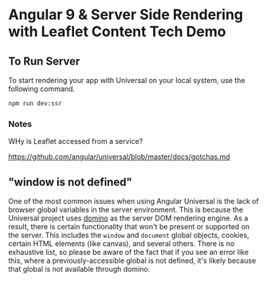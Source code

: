 # Angular 9 & Server Side Rendering with Leaflet Content Tech Demo

## To Run Server

To start rendering your app with Universal on your local system, use the following command.

```bash
npm run dev:ssr
```

### Notes

WHy is Leaflet accessed from a service?

https://github.com/angular/universal/blob/master/docs/gotchas.md

## "window is not defined"

One of the most common issues when using Angular Universal is the lack of browser global
variables in the server environment. This is because the Universal project uses
[domino](https://github.com/fgnass/domino) as the server DOM rendering engine. As a result,
there is certain functionality that won't be present or supported on the server. This
includes the `window` and `document` global objects, cookies, certain HTML elements (like canvas),
and several others. There is no exhaustive list, so please be aware of the fact that if you
see an error like this, where a previously-accessible global is not defined, it's likely because
that global is not available through domino.